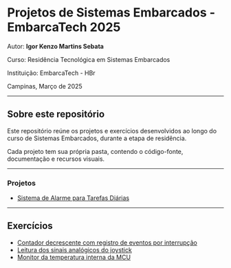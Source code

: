 # Projetos de Sistemas Embarcados - EmbarcaTech 2025

Autor: **Igor Kenzo Martins Sebata**

Curso: Residência Tecnológica em Sistemas Embarcados

Instituição: EmbarcaTech - HBr

Campinas, Março de 2025

---

## Sobre este repositório

Este repositório reúne os projetos e exercícios desenvolvidos ao longo do curso de Sistemas Embarcados, durante a etapa de residência.  

Cada projeto tem sua própria pasta, contendo o código-fonte, documentação e recursos visuais.

---

### Projetos

- [Sistema de Alarme para Tarefas Diárias](./projects/alarm_clock_for_daily_tasks)

---

## Exercícios

- [Contador decrescente com registro de eventos por interrupção](./exercises/001_decreasing_counter)
- [Leitura dos sinais analógicos do joystick](./exercises/002_read_analog_joystick)
- [Monitor da temperatura interna da MCU](./exercises/003_internal_temperature_adc)